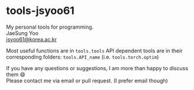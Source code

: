 # tools-jsyoo61

My personal tools for programming.\
JaeSung Yoo\
jsyoo61@korea.ac.kr

Most useful functions are in `tools.tools`
API dependent tools are in their corresponding folders: `tools.API_name` (i.e. `tools.torch.optim`)


If you have any questions or suggestions, I am more than happy to discuss them :smile: \
Please contact me via email or pull request. (I prefer email though)
